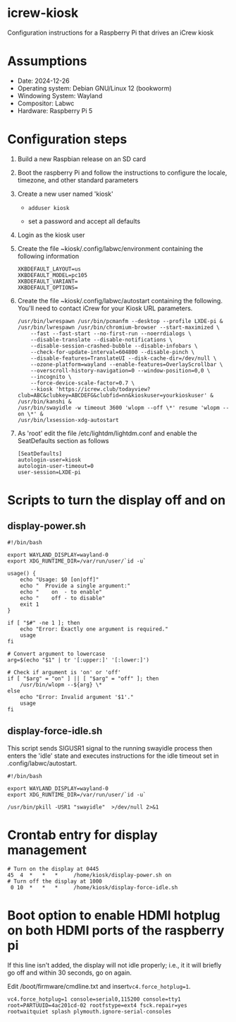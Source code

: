 # icrew-kiosk

Configuration instructions for a Raspberry Pi that drives an iCrew kiosk

# Assumptions

*   Date: 2024-12-26
*   Operating system: Debian GNU/Linux 12 (bookworm)
*   Windowing System: Wayland
*   Compositor: Labwc
*   Hardware: Raspberry Pi 5

# Configuration steps

1.  Build a new Raspbian release on an SD card
    
2.  Boot the raspberry Pi and follow the instructions to configure the locale, timezone, and other standard parameters
    
3.  Create a new user named 'kiosk'
    
    *   `adduser kiosk`
        
    *   set a password and accept all defaults
        
4.  Login as the kiosk user
    
5.  Create the file ~kiosk/.config/labwc/environment containing the following information
    
    ```
    XKBDEFAULT_LAYOUT=us
    XKBDEFAULT_MODEL=pc105
    XKBDEFAULT_VARIANT= 
    XKBDEFAULT_OPTIONS= 
    ```
    
6.  Create the file ~kiosk/.config/labwc/autostart containing the following. You'll need to contact iCrew for your Kiosk URL parameters. 
    
    ```
    /usr/bin/lwrespawn /usr/bin/pcmanfm --desktop --profile LXDE-pi &
    /usr/bin/lwrespawn /usr/bin/chromium-browser --start-maximized \
        --fast --fast-start --no-first-run --noerrdialogs \
        --disable-translate --disable-notifications \
        --disable-session-crashed-bubble --disable-infobars \
        --check-for-update-interval=604800 --disable-pinch \
        --disable-features=TranslateUI --disk-cache-dir=/dev/null \
        --ozone-platform=wayland --enable-features=OverlayScrollbar \
        --overscroll-history-navigation=0 --window-position=0,0 \
        --incognito \
        --force-device-scale-factor=0.7 \
        --kiosk 'https://icrew.club/todayview?club=ABC&clubkey=ABCDEFG&clubfid=nn&kioskuser=yourkioskuser' &
    /usr/bin/kanshi &
    /usr/bin/swayidle -w timeout 3600 'wlopm --off \*' resume 'wlopm --on \*' &
    /usr/bin/lxsession-xdg-autostart
    ```
    
7.  As 'root' edit the file /etc/lightdm/lightdm.conf and enable the SeatDefaults section as follows
    
    ```
    [SeatDefaults]
    autologin-user=kiosk
    autologin-user-timeout=0
    user-session=LXDE-pi
    ```
# Scripts to turn the display off and on

## display-power.sh
```
#!/bin/bash

export WAYLAND_DISPLAY=wayland-0
export XDG_RUNTIME_DIR=/var/run/user/`id -u`

usage() {
    echo "Usage: $0 [on|off]"
    echo "  Provide a single argument:"
    echo "    on  - to enable"
    echo "    off - to disable"
    exit 1
}

if [ "$#" -ne 1 ]; then
    echo "Error: Exactly one argument is required."
    usage
fi

# Convert argument to lowercase
arg=$(echo "$1" | tr '[:upper:]' '[:lower:]')

# Check if argument is 'on' or 'off'
if [ "$arg" = "on" ] || [ "$arg" = "off" ]; then
    /usr/bin/wlopm --${arg} \*
else
    echo "Error: Invalid argument '$1'."
    usage
fi
```

## display-force-idle.sh

This script sends SIGUSR1 signal to the running swayidle process then
enters the 'idle' state and executes instructions for the idle timeout
set in .config/labwc/autostart.
```
#!/bin/bash

export WAYLAND_DISPLAY=wayland-0
export XDG_RUNTIME_DIR=/var/run/user/`id -u`

/usr/bin/pkill -USR1 "swayidle"  >/dev/null 2>&1
```


# Crontab entry for display management
```
# Turn on the display at 0445
45  4  *   *   *     /home/kiosk/display-power.sh on
# Turn off the display at 1000
 0 10  *   *   *     /home/kiosk/display-force-idle.sh
```

# Boot option to enable HDMI hotplug on both HDMI ports of the raspberry pi
If this line isn't added, the display will not idle properly; i.e., it
it will briefly go off and within 30 seconds, go on again.

Edit /boot/firmware/cmdline.txt and insert```vc4.force_hotplug=1```.
```
vc4.force_hotplug=1 console=serial0,115200 console=tty1 root=PARTUUID=4ac201cd-02 rootfstype=ext4 fsck.repair=yes rootwaitquiet splash plymouth.ignore-serial-consoles
```
